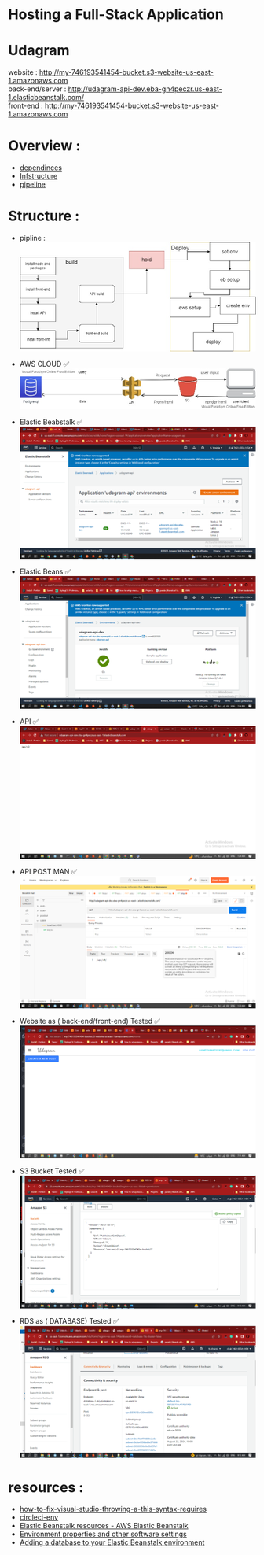 # Hosting a Full-Stack Application



# Udagram

website : http://my-746193541454-bucket.s3-website-us-east-1.amazonaws.com
<br>
back-end/server : http://udagram-api-dev.eba-gn4peczr.us-east-1.elasticbeanstalk.com/
<br>
front-end : http://my-746193541454-bucket.s3-website-us-east-1.amazonaws.com

# Overview :
- [dependinces](docs/dependinces.md.md)  
- [Infstructure](docs/Infstructure.md)
- [pipeline](docs/.pipeline.md)


# Structure :
-  pipline :
 ![pipline](/screenshot/pipline.jpg)

-  AWS CLOUD ✅ 
  ![aws_cloud](/screenshot/AWS_Cloud.jpg)

-  Elastic Beabstalk ✅  
  ![RDS](/screenshot/Screenshot%20(10).png)

-  Elastic Beans  ✅  
  ![aws_cloud](/screenshot/Screenshot%20(11).png)

- API ✅
  ![API](/screenshot/Screenshot%20(13).png)

-  API POST MAN ✅
  ![API](/screenshot/Screenshot%20(14).png)

- Website as ( back-end/front-end) Tested ✅
  ![API](/screenshot/Screenshot%20(15).png)

- S3 Bucket  Tested ✅
  ![API](/screenshot/Screenshot%20(16).png)

- RDS as ( DATABASE) Tested ✅
  ![API](/screenshot/Screenshot%20(17).png)

# resources :
- [how-to-fix-visual-studio-throwing-a-this-syntax-requires](https://www.koskila.net/how-to-fix-visual-studio-throwing-a-this-syntax-requires-an-imported-helper-named-__spreadarray-which-does-not-exist-in-tslib-consider-upgrading-your-version-of-tslib/)  
- [circleci-env](https://app.circleci.com/settings/project/github/Turria101/udagram-api/environment-variables?return-to=https%3A%2F%2Fapp.circleci.com%2Fpipelines%2Fgithub%2FTurria101%2Fudagram-api%3Ffilter%3Dmine)  
- [Elastic Beanstalk resources - AWS Elastic Beanstalk](https://docs.aws.amazon.com/elasticbeanstalk/latest/dg/RelatedResources.html?icmpid=docs_elasticbeanstalk_console)  
- [Environment properties and other software settings](https://docs.aws.amazon.com/elasticbeanstalk/latest/dg/environments-cfg-softwaresettings.html?icmpid=docs_elasticbeanstalk_console)  
- [Adding a database to your Elastic Beanstalk environment](https://docs.aws.amazon.com/elasticbeanstalk/latest/dg/using-features.managing.db.html)  


